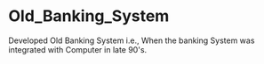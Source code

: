 # Old_Banking_System
Developed Old Banking System i.e., When the banking System was integrated with Computer in late 90's.
